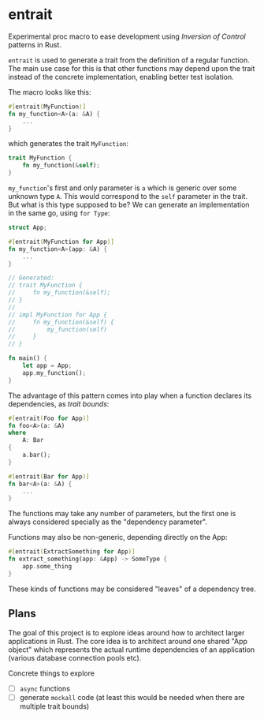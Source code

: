 # entrait

Experimental proc macro to ease development using _Inversion of Control_ patterns in Rust.

`entrait` is used to generate a trait from the definition of a regular function.
The main use case for this is that other functions may depend upon the trait
instead of the concrete implementation, enabling better test isolation.

The macro looks like this:

```rust
#[entrait(MyFunction)]
fn my_function<A>(a: &A) {
    ...
}
```

which generates the trait `MyFunction`:

```rust
trait MyFunction {
    fn my_function(&self);
}
```

`my_function`'s first and only parameter is `a` which is generic over some unknown type `A`. This would correspond to the `self` parameter in the trait. But what is this type supposed to be? We can generate an implementation in the same go, using `for Type`:

```rust
struct App;

#[entrait(MyFunction for App)]
fn my_function<A>(app: &A) {
    ...
}

// Generated:
// trait MyFunction {
//     fn my_function(&self);
// }
//
// impl MyFunction for App {
//     fn my_function(&self) {
//         my_function(self)
//     }
// }

fn main() {
    let app = App;
    app.my_function();
}
```

The advantage of this pattern comes into play when a function declares its dependencies, as _trait bounds_:


```rust
#[entrait(Foo for App)]
fn foo<A>(a: &A)
where
    A: Bar
{
    a.bar();
}

#[entrait(Bar for App)]
fn bar<A>(a: &A) {
    ...
}
```

The functions may take any number of parameters, but the first one is always considered specially as the "dependency parameter".

Functions may also be non-generic, depending directly on the App:

```rust
#[entrait(ExtractSomething for App)]
fn extract_something(app: &App) -> SomeType {
    app.some_thing
}
```

These kinds of functions may be considered "leaves" of a dependency tree.

## Plans
The goal of this project is to explore ideas around how to architect larger applications in Rust. The core idea is to architect around one shared "App object" which represents the actual runtime dependencies of an application (various database connection pools etc).

Concrete things to explore

* [ ] `async` functions
* [ ] generate `mockall` code (at least this would be needed when there are multiple trait bounds)
